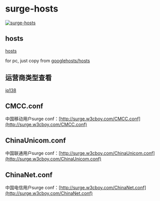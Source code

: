 # surge-hosts

[![surge-hosts](https://travis-ci.org/huanz/surge-hosts.svg)](https://travis-ci.org/huanz/surge-hosts)

## hosts

[hosts](https://raw.githubusercontent.com/huanz/surge-hosts/master/hosts)

for pc, just copy from [googlehosts/hosts](https://github.com/googlehosts/hosts)

## 运营商类型查看

[ip138](http://1212.ip138.com/ic.asp)

## CMCC.conf

 中国移动用户surge conf：[http://surge.w3cboy.com/CMCC.conf](http://surge.w3cboy.com/CMCC.conf)

## ChinaUnicom.conf

中国联通用户surge conf：[http://surge.w3cboy.com/ChinaUnicom.conf](http://surge.w3cboy.com/ChinaUnicom.conf)

## ChinaNet.conf

中国电信用户surge conf：[http://surge.w3cboy.com/ChinaNet.conf](http://surge.w3cboy.com/ChinaNet.conf)
